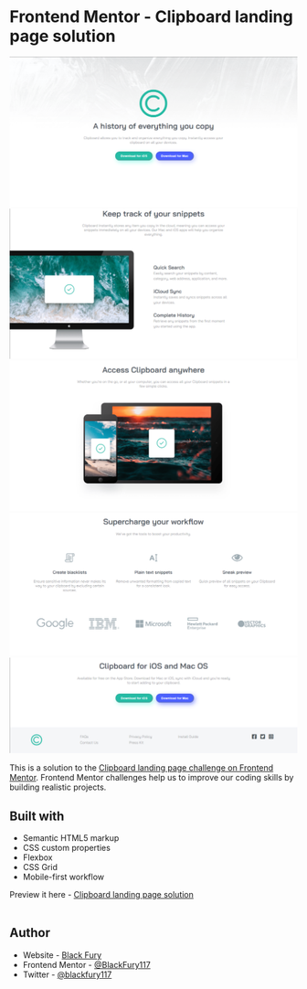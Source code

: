 # Frontend Mentor - Clipboard landing page solution

![Design preview for the Clipboard landing page challenge](./design/Screenshot-of-my-work.png)
![Design preview for the Clipboard landing page challenge](./design/Screenshot-of-my-work-1.png)
![Design preview for the Clipboard landing page challenge](./design/Screenshot-of-my-work-2.png)
![Design preview for the Clipboard landing page challenge](./design/Screenshot-of-my-work-3.png)
![Design preview for the Clipboard landing page challenge](./design/Screenshot-of-my-work-4.png) <br>

This is a solution to the [Clipboard landing page challenge on Frontend Mentor](https://www.frontendmentor.io/challenges/clipboard-landing-page-5cc9bccd6c4c91111378ecb9). Frontend Mentor challenges help us to improve our coding skills by building realistic projects.

## Built with

- Semantic HTML5 markup
- CSS custom properties
- Flexbox
- CSS Grid
- Mobile-first workflow

Preview it here - [Clipboard landing page solution](https://blackfury117.github.io/Clipboard-landing-page/) <br><br>

## Author

- Website - [Black Fury](https://blackfury117.github.io/)
- Frontend Mentor - [@BlackFury117](https://www.frontendmentor.io/profile/BlackFury117)
- Twitter - [@blackfury117](https://www.twitter.com/blackfury117)